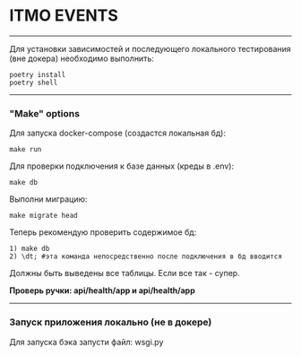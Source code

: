 # ITMO EVENTS

_____
Для установки зависимостей и последующего локального тестирования (вне докера) необходимо выполнить:
```
poetry install
poetry shell
```
_____

### "Make" options
Для запуска docker-compose (создастся локальная бд):
```
make run
```
Для проверки подключения к базе данных (креды в .env):
```
make db
```
Выполни миграцию:
```
make migrate head
```

Теперь рекомендую проверить содержимое бд:
```
1) make db
2) \dt; #эта команда непосредственно после подключения в бд вводится
```
Должны быть выведены все таблицы. Если все так - супер.

**Проверь ручки: api/health/app и api/health/app**

---
### Запуск приложения локально (не в докере)
Для запуска бэка запусти файл: wsgi.py

